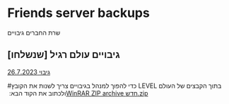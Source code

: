 # Friends server backups
שרת החברים גיבויים
## גיבויים עולם רגיל [שנשלחו]
[גיבוי 26.7.2023](https://github.com/Ori201/Friends-server-backups/releases/tag/26.7.2023) 

#כדי להפוך למנהל בגיבויים צריך לשנות את הקובץ LEVEL בתוך הקבצים של העולם ולכתוב את הקוד הבא:
[‏‏WinRAR ZIP archive חדש.zip](https://github.com/Ori201/Friends-server-backups/files/12294381/WinRAR.ZIP.archive.zip)
